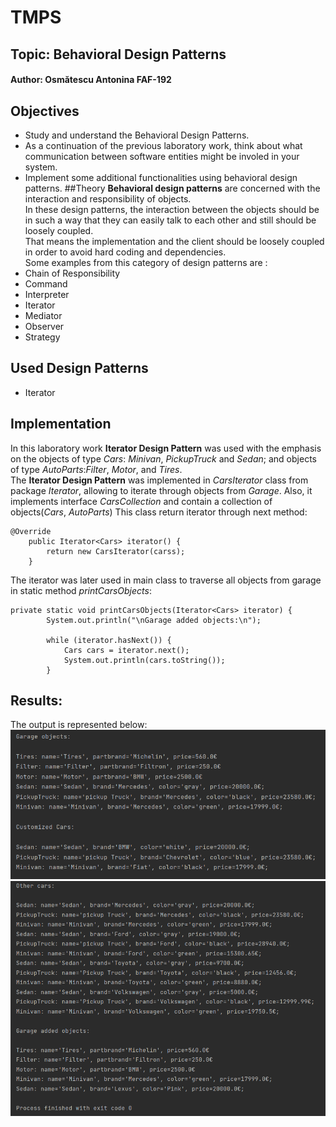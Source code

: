 # TMPS
## Topic: Behavioral Design Patterns
#### Author: Osmătescu Antonina FAF-192
## Objectives
- Study and understand the Behavioral Design Patterns.
- As a continuation of the previous laboratory work, think about what communication between software entities might be involed in your system.
- Implement some additional functionalities using behavioral design patterns.
##Theory
**Behavioral design patterns** are concerned with the interaction and responsibility of objects.<br>
In these design patterns, the interaction between the objects should be in such a way that they can easily talk to each other and still should be loosely coupled.<br>
That means the implementation and the client should be loosely coupled in order to avoid hard coding and dependencies.<br>
Some examples from this category of design patterns are :
- Chain of Responsibility
- Command
- Interpreter
- Iterator
- Mediator
- Observer
- Strategy
## Used Design Patterns
- Iterator
## Implementation
In this laboratory work **Iterator Design Pattern** was 
used with the emphasis on the objects of type *Cars*:
*Minivan*, *PickupTruck* and *Sedan*; and objects of type
*AutoParts*:*Filter*, *Motor*, and *Tires*.
<br>The **Iterator Design Pattern** was implemented in 
*CarsIterator* class from package *Iterator*, 
allowing to iterate through objects from *Garage*.
Also, it implements interface *CarsCollection* and 
contain a collection of objects(*Cars*, *AutoParts*) 
This class return iterator through next method:
```
@Override
    public Iterator<Cars> iterator() {
        return new CarsIterator(carss);
    }
```
The iterator was later used in main class
to traverse all objects from garage in static method 
*printCarsObjects*:
```
private static void printCarsObjects(Iterator<Cars> iterator) {
        System.out.println("\nGarage added objects:\n");

        while (iterator.hasNext()) {
            Cars cars = iterator.next();
            System.out.println(cars.toString());
        }
```

## Results:
The output is represented below:
![](images/img1.PNG)
![](images/img2.PNG)
